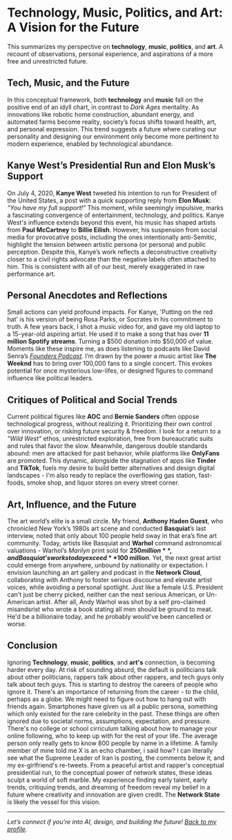 # Technology, Music, Politics, and Art: A Vision for the Future

This summarizes my perspective on **technology**, **music**, **politics**, and **art**. A recount of observations, personal experience, and aspirations of a more free and unrestricted future.

## Tech, Music, and the Future

In this conceptual framework, both **technology** and **music** fall on the positive end of an idyll chart, in contrast to *Dark Ages* mentality. As innovations like robotic home construction, abundant energy, and automated farms become reality, society’s focus shifts toward health, art, and personal expression. This trend suggests a future where curating our personality and designing our environment only become more pertinent to modern experience, enabled by technological abundance.

## Kanye West’s Presidential Run and Elon Musk’s Support

On July 4, 2020, **Kanye West** tweeted his intention to run for President of the United States, a post with a quick supporting reply from **Elon Musk**: *"You have my full support!"* This moment, while seemingly impulsive, marks a fascinating convergence of entertainment, technology, and politics. Kanye West's influence extends beyond this event, his music has shaped artists from **Paul McCartney** to **Billie Eilish**. However, his suspension from social media for provocative posts, including the ones intentionally anti-Semitic, highlight the tension between artistic persona (or persona) and public perception. Despite this, Kanye’s work reflects a deconstructive creativity closer to a civil rights advocate than the negative labels often attached to him. This is consistent with all of our best, merely exaggerated in raw performance art. 

## Personal Anecdotes and Reflections

Small actions can yield profound impacts. For Kanye, 'Putting on the red hat' is his version of being Rosa Parks, or Socrates in his commitment to truth. A few years back, I shot a music video for, and gave my old laptop to a 15-year-old aspiring artist. He used it to make a song that has over **11 million Spotify streams**. Turning a $500 donation into $50,000 of value. Moments like these inspire me, as does listening to podcasts like David Senra’s *[Founders Podcast](https://www.founderspodcast.com/)*. I’m drawn by the power a music artist like **The Weeknd** has to bring over 100,000 fans to a single concert. This evokes potential for once mysterious low-lifes, or designed figures to command influence like political leaders.

## Critiques of Political and Social Trends

Current political figures like **AOC** and **Bernie Sanders** often oppose technological progress, without realizing it. Prioritizing their own control over innovation, or risking future security & freedom. I look for a return to a *"Wild West"* ethos, unrestricted exploration, free from bureaucratic suits and rules that favor the slow. Meanwhile, dangerous double standards abound: men are attacked for past behavior, while platforms like **OnlyFans** are promoted. This dynamic, alongside the stagnation of apps like **Tinder** and **TikTok**, fuels my desire to build better alternatives and design digital landscapes - I'm also ready to replace the overflowing gas station, fast-foods, smoke shop, and liquor stores on every street corner.

## Art, Influence, and the Future

The art world’s elite is a small circle. My friend, **Anthony Haden Guest**, who chronicled New York’s 1980s art scene and conducted **Basquiat**’s last interview, noted that only about 100 people held sway in that era’s fine art community. Today, artists like Basquiat and **Warhol** command astronomical valuations - Warhol’s *Marilyn* print sold for **$250 million**, and Basquiat’s works today exceed **$100 million**. Yet, the next great artist could emerge from anywhere, unbound by nationality or expectation. I envision launching an art gallery and podcast in the **Network Cloud**, collaborating with Anthony to foster serious discourse and elevate artist voices, while avoiding a personal spotlight. Just like a female U.S. President can't just be cherry picked, neither can the next serious American, or Un-American artist. After all, Andy Warhol was shot by a self pro-claimed misandsrist who wrote a book stating all men should be ground to meat. He'd be a billionaire today, and he probably would've been cancelled or worse. 

## Conclusion

Ignoring **Technology**, **music**, **politics**, and **art's** connection, is becoming harder every day. At risk of sounding absurd, the default is politicians talk about other politicians, rappers talk about other rappers, and tech guys only talk about tech guys. This is starting to destroy the careers of people who ignore it. There's an importance of returning from the career - to the child, perhaps as a globe. We might need to figure out how to hang out with friends again. Smartphones have given us all a public persona, something which only existed for the rare celebrity in the past. These things are often ignored due to societal norms, assumptions, expectation, and pressure. There's no college or school cirriculum talking about how to manage your online following, who to keep up with for the rest of your life. The average person only really gets to know 800 people by name in a lifetime. A family member of mine told me X is an echo chamber, i said how? I can literally see what the Supreme Leader of Iran is posting, the comments below it, and my ex-girlfriend's re-tweets. From a peaceful artist and rapper's conceptual presidential run, to the conceptual power of network states, these ideas sculpt a world of soft marble. My experience finding early talent, early trends, critiquing trends, and dreaming of freedom reveal my belief in a future where creativity and innovation are given credit. The **Network State** is likely the vessel for this vision.

---

*Let’s connect if you’re into AI, design, and building the future! [Back to my profile](https://github.com/sailorjacob).*
